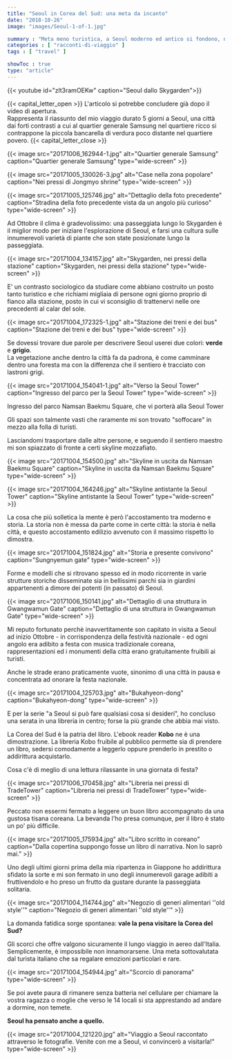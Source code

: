 ```yaml
---
title: "Seoul in Corea del Sud: una meta da incanto"
date: "2018-10-26"
image: "images/Seoul-1-of-1.jpg"

summary : "Meta meno turistica, a Seoul moderno ed antico si fondono, natura e metropoli si mischiano. Andiamo a scoprire insieme la capitale della Corea del Sud!"
categories : [ "racconti-di-viaggio" ]
tags : [ "travel" ]

showToc : true
type: "article"
---
```


{{< youtube id="zlt3ramOEKw" caption="Seoul dallo Skygarden">}}

{{< capital_letter_open >}}
L'articolo si potrebbe concludere già dopo il video di apertura.  
Rappresenta il riassunto del mio viaggio durato 5 giorni a Seoul, una città dai forti contrasti a cui al quartier generale Samsung nel quartiere ricco si contrappone la piccola bancarella di verdura poco distante nel quartiere povero.
{{< capital_letter_close >}}

{{< image src="20171006_162944-1.jpg" alt="Quartier generale Samsung" caption="Quartier generale Samsung" type="wide-screen" >}}

{{< image src="20171005_130026-3.jpg" alt="Case nella zona popolare" caption="Nei pressi di Jongmyo shrine" type="wide-screen" >}}

{{< image src="20171005_125746.jpg" alt="Dettaglio della foto precedente" caption="Stradina della foto precedente vista da un angolo più curioso" type="wide-screen" >}}

Ad Ottobre il clima è gradevolissimo: una passeggiata lungo lo Skygarden è il miglior modo per iniziare l'esplorazione di Seoul, e farsi una cultura sulle innumerevoli varietà di piante che son state posizionate lungo la passeggiata.

{{< image src="20171004_134157.jpg" alt="Skygarden, nei pressi della stazione" caption="Skygarden, nei pressi della stazione" type="wide-screen" >}}

E' un contrasto sociologico da studiare come abbiano costruito un posto tanto turistico e che richiami migliaia di persone ogni giorno proprio di fianco alla stazione, posto in cui vi sconsiglio di trattenervi nelle ore precedenti al calar del sole.

{{< image src="20171004_172325-1.jpg" alt="Stazione dei treni e dei bus" caption="Stazione dei treni e dei bus" type="wide-screen" >}}

Se dovessi trovare due parole per descrivere Seoul userei due colori: **verde** e **grigio**.  
La vegetazione anche dentro la città fa da padrona, è come camminare dentro una foresta ma con la differenza che il sentiero è tracciato con lastroni grigi.  

{{< image src="20171004_154041-1.jpg" alt="Verso la Seoul Tower" caption="Ingresso del parco per la Seoul Tower" type="wide-screen" >}}

Ingresso del parco Namsan Baekmu Square, che vi porterà alla Seoul Tower

Gli spazi son talmente vasti che raramente mi son trovato "soffocare" in mezzo alla folla di turisti.

Lasciandomi trasportare dalle altre persone, e seguendo il sentiero maestro mi son spiazzato di fronte a certi skyline mozzafiato.

{{< image src="20171004_154500.jpg" alt="Skyline in uscita da Namsan Baekmu Square" caption="Skyline in uscita da Namsan Baekmu Square" type="wide-screen" >}}

{{< image src="20171004_164246.jpg" alt="Skyline antistante la Seoul Tower" caption="Skyline antistante la Seoul Tower" type="wide-screen" >}}

La cosa che più solletica la mente è però l'accostamento tra moderno e storia. La storia non è messa da parte come in certe città: la storia è nella città, e questo accostamento edilizio avvenuto con il massimo rispetto lo dimostra.

{{< image src="20171004_151824.jpg" alt="Storia e presente convivono" caption="Sungnyemun gate" type="wide-screen" >}}

Forme e modelli che si ritrovano spesso ed in modo ricorrente in varie strutture storiche disseminate sia in bellissimi parchi sia in giardini appartenenti a dimore dei potenti (in passato) di Seoul.

{{< image src="20171006_150141.jpg" alt="Dettaglio di una struttura in Gwangwamun Gate" caption="Dettaglio di una struttura in Gwangwamun Gate" type="wide-screen" >}}

Mi reputo fortunato perchè inavvertitamente son capitato in visita a Seoul ad inizio Ottobre - in corrispondenza della festività nazionale - ed ogni angolo era adibito a festa con musica tradizionale coreana, rappresentazioni ed i monumenti della città erano gratuitamente fruibili ai turisti.

Anche le strade erano praticamente vuote, sinonimo di una città in pausa e concentrata ad onorare la festa nazionale.

{{< image src="20171004_125703.jpg" alt="Bukahyeon-dong" caption="Bukahyeon-dong" type="wide-screen" >}}

E per la serie "a Seoul si può fare qualsiasi cosa si desideri", ho concluso una serata in una libreria in centro; forse la più grande che abbia mai visto.

La Corea del Sud è la patria del libro. L'ebook reader **Kobo** ne è una dimostrazione. La libreria Kobo fruibile al pubblico permette sia di prendere un libro, sedersi comodamente a leggerlo oppure prenderlo in prestito o addirittura acquistarlo.

Cosa c'è di meglio di una lettura rilassante in una giornata di festa?

{{< image src="20171006_170458.jpg" alt="Libreria nei pressi di TradeTower" caption="Libreria nei pressi di TradeTower" type="wide-screen" >}}

Peccato non essermi fermato a leggere un buon libro accompagnato da una gustosa tisana coreana. La bevanda l'ho presa comunque, per il libro è stato un po' più difficile.

{{< image src="20171005_175934.jpg" alt="Libro scritto in coreano" caption="Dalla copertina suppongo fosse un libro di narrativa. Non lo saprò mai." >}}

Uno degli ultimi giorni prima della mia ripartenza in Giappone ho addirittura sfidato la sorte e mi son fermato in uno degli innumerevoli garage adibiti a fruttivendolo e ho preso un frutto da gustare durante la passeggiata solitaria.

{{< image src="20171004_114744.jpg" alt="Negozio di generi alimentari ''old style''" caption="Negozio di generi alimentari ''old style''" >}}

La domanda fatidica sorge spontanea: **vale la pena visitare la Corea del Sud?**

Gli scorci che offre valgono sicuramente il lungo viaggio in aereo dall'Italia. Semplicemente, è impossibile non innamorarsene. Una meta sottovalutata dal turista italiano che sa regalare emozioni particolari e rare.

{{< image src="20171004_154944.jpg" alt="Scorcio di panorama" type="wide-screen" >}}

Se poi avete paura di rimanere senza batteria nel cellulare per chiamare la vostra ragazza o moglie che verso le 14 locali si sta apprestando ad andare a dormire, non temete.

**Seoul ha pensato anche a quello.**

{{< image src="20171004_121220.jpg" alt="Viaggio a Seoul raccontato attraverso le fotografie. Venite con me a Seoul, vi convincerò a visitarla!" type="wide-screen" >}}